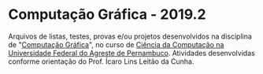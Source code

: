 # **Computação Gráfica - 2019.2**
Arquivos de listas, testes, provas e/ou projetos desenvolvidos na disciplina de "[Computação Gráfica][CG]", no curso de [Ciência da Computação na Universidade Federal do Agreste de Pernambuco][UFAPE]. Atividades desenvolvidas conforme orientação do Prof. Ícaro Lins Leitão da Cunha.

<!-- Links -->

[CG]: https://g.co/kgs/sJ3qCS
[UFAPE]: http://ufape.edu.br/br/bacharelado-em-ci%C3%AAncias-computa%C3%A7%C3%A3o
<!-- [bnb]:  -->
